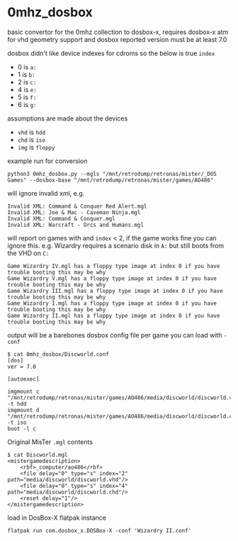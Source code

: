 # 0mhz_dosbox

basic convertor for the 0mhz collection to dosbox-x, requires dosbox-x atm for vhd geometry support and dosbox reported version must be at least 7.0

dosbox didn't like device indexes for cdroms so the below is true
`index`
- 0 is `a:`
- 1 is `b:`
- 2 is `c:`
- 4 is `e:`
- 5 is `f:`
- 6 is `g:`

assumptions are made about the devices
- `vhd` is `hdd`
- `chd` is `iso`
- `img` is `floppy`

example run for conversion
```
python3 0mhz_dosbox.py --mgls "/mnt/retrodump/retronas/mister/_DOS Games" --dosbox-base "/mnt/retrodump/retronas/mister/games/AO486"
```

will ignore invalid xml, e.g.
```
Invalid XML: Command & Conquer Red Alert.mgl
Invalid XML: Joe & Mac - Caveman Ninja.mgl
Invalid XML: Command & Conquer.mgl
Invalid XML: Warcraft - Orcs and Humans.mgl
```

will report on games with and `index` < 2, if the game works fine you can ignore this. e.g. Wizardry requires a scenario disk in `A:` but still boots from the VHD on `C:`
```
Game Wizardry IV.mgl has a floppy type image at index 0 if you have trouble booting this may be why
Game Wizardry V.mgl has a floppy type image at index 0 if you have trouble booting this may be why
Game Wizardry III.mgl has a floppy type image at index 0 if you have trouble booting this may be why
Game Wizardry I.mgl has a floppy type image at index 0 if you have trouble booting this may be why
Game Wizardry II.mgl has a floppy type image at index 0 if you have trouble booting this may be why
```

output will be a barebones dosbox config file per game you can load with `-conf`
```
$ cat 0mhz_dosbox/Discworld.conf 
[dos]
ver = 7.0

[autoexec]

imgmount c "/mnt/retrodump/retronas/mister/games/AO486/media/discworld/discworld.vhd" -t hdd
imgmount d "/mnt/retrodump/retronas/mister/games/AO486/media/discworld/discworld.chd" -t iso
boot -l c 
```

Original MisTer `.mgl` contents
```
$ cat Discworld.mgl 
<mistergamedescription>
    <rbf>_computer/ao486</rbf>
    <file delay="0" type="s" index="2" path="media/discworld/discworld.vhd"/>
    <file delay="0" type="s" index="4" path="media/discworld/discworld.chd"/>
    <reset delay="1"/>
</mistergamedescription>
```

load in DosBox-X flatpak instance
```
flatpak run com.dosbox_x.DOSBox-X -conf 'Wizardry II.conf'
```